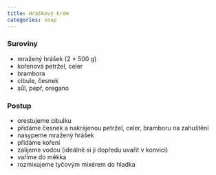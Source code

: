 ```yaml
---
title: Hráškový krém
categories: soup
---
```


### Suroviny
- mražený hrášek (2 × 500 g) 
- kořenová petržel, celer
- brambora
- cibule, česnek
- sůl, pepř, oregano

### Postup
- orestujeme cibulku
- přidáme česnek a nakrájenou petržel, celer, bramboru na zahuštění
- nasypeme mražený hrášek
- přidáme koření
- zalijeme vodou (ideálně si ji dopředu uvařit v konvici)
- vaříme do měkka
- rozmixujeme tyčovým mixérem do hladka
